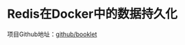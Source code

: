 # Redis在Docker中的数据持久化

项目Github地址：[github/booklet](https://github.com/liumapp/booklet/tree/master/booklet-redis)

>  




